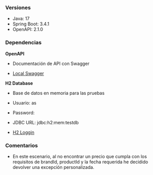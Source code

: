 ### Versiones 

* Java: 17
* Spring Boot: 3.4.1
* OpenAPI: 2.1.0

### Dependencias 

**OpenAPI**

-  Documentación de API con Swagger

- [Local Swagger](http://localhost:8080/swagger-ui/index.html)

**H2 Database**

- Base de datos en memoria para las pruebas

- Usuario: as
- Password:
- JDBC URL: jdbc:h2:mem:testdb
- [H2 Loggin](http://localhost:8080/h2-console/login.jsp)

### Comentarios
* En este escenario, al no encontrar un precio que cumpla con los requisitos de brandId, productId y la fecha requerida he decidido devolver una excepción personalizada.